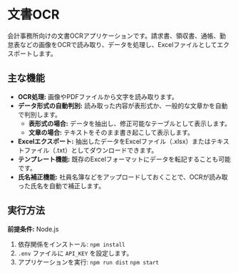 # 文書OCR

会計事務所向けの文書OCRアプリケーションです。請求書、領収書、通帳、勤怠表などの画像をOCRで読み取り、データを処理し、Excelファイルとしてエクスポートします。

## 主な機能

- **OCR処理:** 画像やPDFファイルから文字を読み取ります。
- **データ形式の自動判別:** 読み取った内容が表形式か、一般的な文章かを自動で判別します。
  - **表形式の場合:** データを抽出し、修正可能なテーブルとして表示します。
  - **文章の場合:** テキストをそのまま書き起こして表示します。
- **Excelエクスポート:** 抽出したデータをExcelファイル（.xlsx）またはテキストファイル（.txt）としてダウンロードできます。
- **テンプレート機能:** 既存のExcelフォーマットにデータを転記することも可能です。
- **氏名補正機能:** 社員名簿などをアップロードしておくことで、OCRが読み取った氏名を自動で補正します。

## 実行方法

**前提条件:** Node.js

1. 依存関係をインストール:
   `npm install`
2. `.env` ファイルに `API_KEY` を設定します。
3. アプリケーションを実行:
   `npm run dist`
   `npm start`